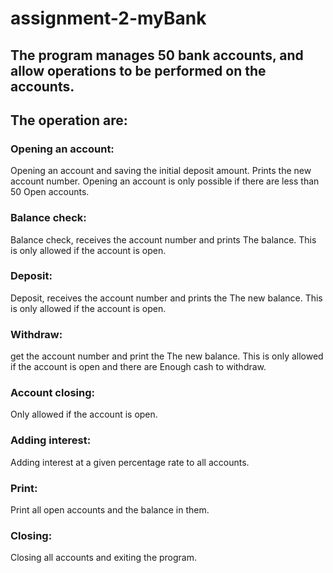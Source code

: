 # assignment-2-myBank
## The program manages 50 bank accounts, and allow operations to be performed on the accounts.

## The operation are:

### Opening an account:
Opening an account and saving the initial deposit amount.
Prints the new account number.
Opening an account is only possible if there are less than 50
Open accounts.

### Balance check:
Balance check, receives the account number and prints
The balance.
This is only allowed if the account is open.

### Deposit:
Deposit, receives the account number and prints the
The new balance.
This is only allowed if the account is open.

### Withdraw:
get the account number and print the
The new balance.
This is only allowed if the account is open and there are
Enough cash to withdraw.

### Account closing:
Only allowed if the account is open.

### Adding interest:
Adding interest at a given percentage rate to all accounts.

### Print:
Print all open accounts and the balance in them.

### Closing:
Closing all accounts and exiting the program.
